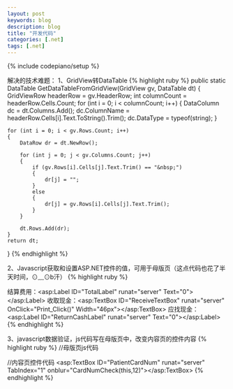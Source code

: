 ```yaml
---
layout: post
keywords: blog
description: blog
title: "开发代码"
categories: [.net]
tags: [.net]
---
```

{% include codepiano/setup %}

解决的技术难题：
1、GridView转DataTable
{% highlight ruby %}
public static DataTable GetDataTableFromGridView(GridView gv, DataTable dt)
{
	GridViewRow headerRow = gv.HeaderRow;
	int columnCount = headerRow.Cells.Count;
	for (int i = 0; i < columnCount; i++)
	{
		DataColumn dc = dt.Columns.Add();
		dc.ColumnName = headerRow.Cells[i].Text.ToString().Trim();
		dc.DataType = typeof(string);
	}

	for (int i = 0; i < gv.Rows.Count; i++)
	{
		DataRow dr = dt.NewRow();

		for (int j = 0; j < gv.Columns.Count; j++)
		{
			if (gv.Rows[i].Cells[j].Text.Trim() == "&nbsp;")
			{
				dr[j] = "";
			}
			else
			{
				dr[j] = gv.Rows[i].Cells[j].Text.Trim();
			}
		}

		dt.Rows.Add(dr);
	}
	return dt;
}
{% endhighlight %}
<!--more-->

2、Javascript获取和设置ASP.NET控件的值，可用于母版页（这点代码也花了半天时间，⊙﹏⊙b汗）
{% highlight ruby %}
<script type="text/javascript" >
	function Print_Click() {
		var a = document.getElementById('<%=TotalLabel.ClientID%>').innerHTML;
		var b = document.getElementById('<%=ReceiveTextBox.ClientID%>').value;
		document.getElementById('<%=ReturnCashLabel.ClientID%>').innerHTML = b-a;
	}
</script>

结算费用：<asp:Label ID="TotalLabel" runat="server" Text="0"></asp:Label>
收取现金：<asp:TextBox ID="ReceiveTextBox" runat="server" OnClick="Print_Click()" Width="46px"></asp:TextBox>
应找现金：<asp:Label ID="ReturnCashLabel" runat="server" Text="0"></asp:Label>
{% endhighlight %}

3、javascript数据验证，js代码写在母版页中，改变内容页的控件内容
{% highlight ruby %}
//母版页js代码
<script type="text/javascript" >
	function CardNumCheck(cardNumCtr, num) {
		var patCard = cardNumCtr.value;
		var patCardlength = patCard.toString().length;
		var i;
		if (patCardlength != 0 && patCardlength < num) {
			for (i = patCardlength; i < num; i++) {
				patCard = "0" + patCard;
			}
		}
		cardNumCtr.value = patCard;
	}
</script>

//内容页控件代码
<asp:TextBox ID="PatientCardNum" runat="server" TabIndex="1" onblur="CardNumCheck(this,12)"></asp:TextBox>
{% endhighlight %}